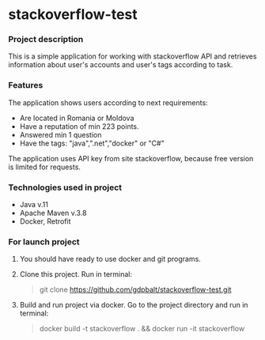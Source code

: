 # stackoverflow-test

### Project description
This is a simple application for working with stackoverflow API and retrieves information about 
user's accounts and user's tags according to task.

### Features
The application shows users according to next requirements:
- Are located in Romania or Moldova
- Have a reputation of min 223 points.
- Answered min 1 question
- Have the tags: "java",".net","docker" or "C#"

The application uses API key from site stackoverflow, because free version is limited for requests.


### Technologies used in project
- Java v.11
- Apache Maven v.3.8
- Docker, Retrofit

### For launch project

1. You should have ready to use docker and git programs.

2. Clone this project. Run in terminal:
   > git clone https://github.com/gdpbalt/stackoverflow-test.git

3. Build and run project via docker. Go to the project directory and run in terminal:
   > docker build -t stackoverflow . && docker run -it stackoverflow
